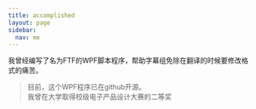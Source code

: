```yaml
---
title: accomplished
layout: page
sidebar:
  nav: me
---
```

我曾经编写了名为FTF的WPF脚本程序，帮助字幕组免除在翻译的时候要修改格式的痛苦。<br>
>目前，这个WPF程序已在github开源。<br>
我曾在大学取得校级电子产品设计大赛的二等奖<br>